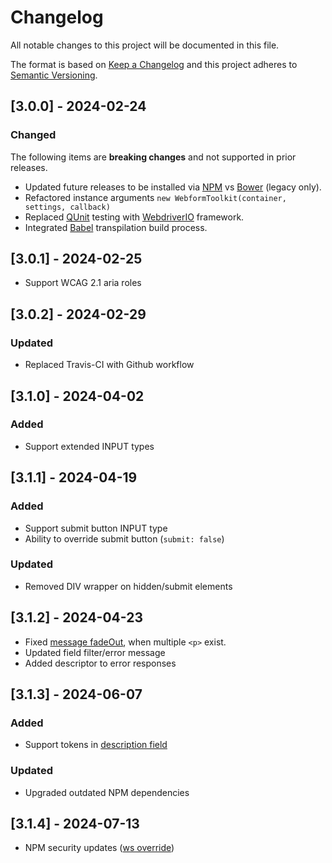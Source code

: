 # Changelog

All notable changes to this project will be documented in this file.

The format is based on [Keep a Changelog](https://keepachangelog.com/en/1.0.0) and this project adheres to [Semantic Versioning](https://semver.org/spec/v2.0.0.html).

## [3.0.0] - 2024-02-24

### Changed

The following items are **breaking changes** and not supported in prior releases.

- Updated future releases to be installed via [NPM](https://npmjs.com) vs [Bower](https://bower.io) (legacy only).
- Refactored instance arguments `new WebformToolkit(container, settings, callback)`
- Replaced [QUnit](https://qunitjs.com) testing with [WebdriverIO](https://webdriver.io) framework.
- Integrated [Babel](https://babeljs.io) transpilation build process.

## [3.0.1] - 2024-02-25

- Support WCAG 2.1 aria roles

## [3.0.2] - 2024-02-29

### Updated

- Replaced Travis-CI with Github workflow

## [3.1.0] - 2024-04-02

### Added

- Support extended INPUT types

## [3.1.1] - 2024-04-19

### Added

- Support submit button INPUT type
- Ability to override submit button (`submit: false`)

### Updated

- Removed DIV wrapper on hidden/submit elements

## [3.1.2] - 2024-04-23

- Fixed [message fadeOut](https://github.com/nuxy/webform-toolkit/commit/adc5b339d5451f443136b3a25027463cbf7ad38b), when multiple `<p>` exist.
- Updated field filter/error message
- Added descriptor to error responses

## [3.1.3] - 2024-06-07

### Added

- Support tokens in [description field](https://github.com/nuxy/webform-toolkit/tree/master?tab=readme-ov-file#supported-text-tokens)

### Updated

- Upgraded outdated NPM dependencies

## [3.1.4] - 2024-07-13

- NPM security updates ([ws override](https://github.com/advisories/GHSA-3h5v-q93c-6h6q))
